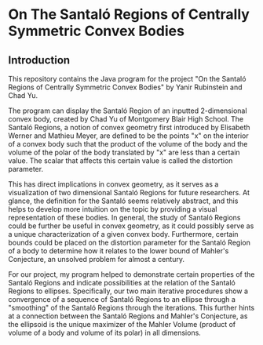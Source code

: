 # On The Santaló Regions of Centrally Symmetric Convex Bodies
## Introduction
This repository contains the Java program for the project "On the Santaló Regions of Centrally Symmetric Convex Bodies" by Yanir Rubinstein and Chad Yu.

The program can display the Santaló Region of an inputted 2-dimensional convex body, created by Chad Yu of Montgomery Blair High School. The Santaló Regions, a notion of convex geometry first introduced by Elisabeth Werner and Mathieu Meyer, are defined to be the points "x" on the interior of a convex body such that the product of the volume of the body and the volume of the polar of the body translated by "x" are less than a certain value. The scalar that affects this certain value is called the distortion parameter. 

This has direct implications in convex geometry, as it serves as a visualization of two dimensional Santaló Regions for future researchers. At glance, the definition for the Santaló seems relatively abstract, and this helps to develop more intuition on the topic by providing a visual representation of these bodies. In general, the study of Santaló Regions could be further be useful in convex geometry, as it could possibly serve as a unique characterization of a given convex body. Furthermore, certain bounds could be placed on the distortion parameter for the Santaló Region of a body to determine how it relates to the lower bound of Mahler's Conjecture, an unsolved problem for almost a century. 

For our project, my program helped to demonstrate certain properties of the Santaló Regions and indicate possibilities at the relation of the Santaló Regions to ellipses. Specifically, our two main iterative procedures show a convergence of a sequence of Santaló Regions to an ellipse through a "smoothing" of the Santaló Regions through the iterations. This further hints at a connection between the Santaló Regions and Mahler's Conjecture, as the ellipsoid is the unique maximizer of the Mahler Volume (product of volume of a body and volume of its polar) in all dimensions. 
